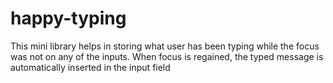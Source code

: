 # happy-typing
This mini library helps in storing what user has been typing while the focus was not on any of the inputs. When focus is regained, the typed message is automatically inserted in the input field
